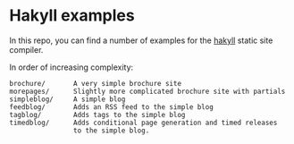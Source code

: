 Hakyll examples
===============

In this repo, you can find a number of examples for the [hakyll][] static site
compiler.

[hakyll]: http://jaspervdj.be/hakyll

In order of increasing complexity:

    brochure/       A very simple brochure site
    morepages/      Slightly more complicated brochure site with partials
    simpleblog/     A simple blog
    feedblog/       Adds an RSS feed to the simple blog
    tagblog/        Adds tags to the simple blog
    timedblog/      Adds conditional page generation and timed releases
                    to the simple blog.